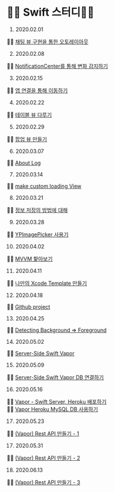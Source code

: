 # 🧑‍💻 Swift 스터디🧑‍💻

1. 2020.02.01

 🏃‍♂️ [채팅 뷰 구현을 통한 오토레이아웃](https://github.com/iOS-SOPT-iNNovation/5anniversary/blob/master/1stStudy/README.md)

2. 2020.02.08

 🏃‍♂️ [NotificationCenter를 통해 변화 감지하기](https://github.com/iOS-SOPT-iNNovation/5anniversary/blob/master/2ndStudy/README.md)

3. 2020.02.15

 🏃‍♂️ [앱 연결을 통해 이동하기](https://github.com/iOS-SOPT-iNNovation/5anniversary/blob/master/3rdStudy/README.md)

4. 2020.02.22

 🏃‍♂️ [테이블 뷰 다루기](https://github.com/iOS-SOPT-iNNovation/5anniversary/blob/master/4thStudy/README.md)

5. 2020.02.29

 🏃‍♂️ [팝업 뷰 만들기](https://github.com/iOS-SOPT-iNNovation/5anniversary/blob/master/5thStudy/README.md)

6. 2020.03.07

🏃‍♂️ [About Log](https://github.com/iOS-SOPT-iNNovation/5anniversary/blob/master/6thStudy/README.md)

7. 2020.03.14

🏃‍♂️ [make custom loading View](https://github.com/iOS-SOPT-iNNovation/5anniversary/blob/master/7thStudy/README.md)

8. 2020.03.21

🏃‍♂️ [정보 저장의 방법에 대해](https://github.com/iOS-SOPT-iNNovation/5anniversary/blob/master/8thStudy/README.md)

9. 2020.03.28

🏃‍♂️ [YPImagePicker 사용기](https://blog.5anniversary.dev/7)

10. 2020.04.02

🏃‍♂️ [MVVM 핥아보기](https://blog.5anniversary.dev/8)

11. 2020.04.11

🏃‍♂️ [나만의 Xcode Template 만들기](https://blog.5anniversary.dev/9)

12. 2020.04.18

🏃‍♂️ [Github project](https://blog.5anniversary.dev/12)

13. 2020.04.25

🏃‍♂️ [Detecting Background => Foreground](https://blog.5anniversary.dev/10)

14. 2020.05.02

🏃‍♂️ [Server-Side Swift Vapor](https://blog.5anniversary.dev/14)

15. 2020.05.09

🏃‍♂️ [Server-Side Swift Vapor DB 연결하기](https://blog.5anniversary.dev/15)

16. 2020.05.16

🏃‍♂️ [Vapor - Swift Server, Heroku 배포하기](https://blog.5anniversary.dev/16)<br/>
🏃‍♂️ [Vapor Heroku MySQL DB 사용하기](https://blog.5anniversary.dev/17)

17. 2020.05.23

🏃‍♂️ [(Vapor) Rest API 만들기 - 1](https://blog.5anniversary.dev/24)

17. 2020.05.31

🏃‍♂️ [(Vapor) Rest API 만들기 - 2](https://blog.5anniversary.dev/25)

18. 2020.06.13

🏃‍♂️ [(Vapor) Rest API 만들기 - 3](https://blog.5anniversary.dev/26)

